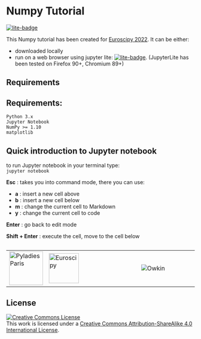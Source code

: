 # Numpy Tutorial

[![lite-badge](https://jupyterlite.rtfd.io/en/latest/_static/badge.svg)](https://maikia.github.io/numpy-demo/lab/index.html)

This Numpy tutorial has been created for [Euroscipy 2022](https://www.euroscipy.org/2022/).
It can be either:

- downloaded locally
- run on a web browser using jupyter lite:
  [![lite-badge](https://jupyterlite.rtfd.io/en/latest/_static/badge.svg)](https://maikia.github.io/numpy-demo/lab/index.html).
  (JupyterLite has been tested on Firefox 90+, Chromium 89+)

## Requirements

## Requirements:

    Python 3.x
    Jupyter Notebook
    NumPy >= 1.10
    matplotlib

## Quick introduction to Jupyter notebook

to run Jupyter notebook in your terminal type: <br>
    `jupyter notebook`

**Esc** : takes you into command mode, there you can use:

 -  __a__ : insert a new cell above <br>
 -  __b__ : insert a new cell below <br>
 -  **m** : change the current cell to Markdown <br>
 -  **y** : change the current cell to code

**Enter** : go back to edit mode

**Shift + Enter** : execute the cell, move to the cell below

##

<table width="100%">
<tr><td width="20%"><img src="https://github.com/maikia/numpy-demo/blob/caa745a67d1f24d1b70278b022a8e95ac6dbc514/images/logo-meetup3.png" alt="Pyladies Paris"  height="90" /></td>
<td><img src="https://github.com/maikia/numpy-demo/blob/caa745a67d1f24d1b70278b022a8e95ac6dbc514/images/logo-euroscipy.png" alt="Euroscipy" height="80" /></td>
<td width="30%"><picture>
  <source media="(prefers-color-scheme: dark)" srcset="https://github.com/maikia/numpy-demo/blob/caa745a67d1f24d1b70278b022a8e95ac6dbc514/images/Owkin_Logo_White.png">
  <source media="(prefers-color-scheme: light)" srcset="https://github.com/maikia/numpy-demo/blob/caa745a67d1f24d1b70278b022a8e95ac6dbc514/images/Owkin_Logo_Black.png">
  <img alt="Owkin" src="https://github.com/maikia/numpy-demo/blob/caa745a67d1f24d1b70278b022a8e95ac6dbc514/images/Owkin_Logo_Black.png">
</picture>
</td>
</table>

## License

<a rel="license" href="http://creativecommons.org/licenses/by-sa/4.0/"><img alt="Creative Commons License" style="border-width:0" src="https://i.creativecommons.org/l/by-sa/4.0/80x15.png" /></a><br />This work is licensed under a <a rel="license" href="http://creativecommons.org/licenses/by-sa/4.0/">Creative Commons Attribution-ShareAlike 4.0 International License</a>.
